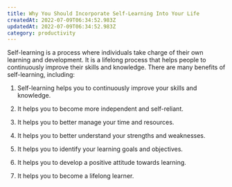 ```yaml
---
title: Why You Should Incorporate Self-Learning Into Your Life
createdAt: 2022-07-09T06:34:52.983Z
updatedAt: 2022-07-09T06:34:52.983Z
category: productivity
---
```


Self-learning is a process where individuals take charge of their own learning and development. It is a lifelong process that helps people to continuously improve their skills and knowledge. There are many benefits of self-learning, including:

1. Self-learning helps you to continuously improve your skills and knowledge.

2. It helps you to become more independent and self-reliant.

3. It helps you to better manage your time and resources.

4. It helps you to better understand your strengths and weaknesses.

5. It helps you to identify your learning goals and objectives.

6. It helps you to develop a positive attitude towards learning.

7. It helps you to become a lifelong learner.
